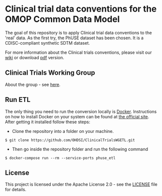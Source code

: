 # Clinical trial data conventions for the OMOP Common Data Model

The goal of this repository is to apply Clinical trial data conventions to the 'real' data.
As the first try, the PhUSE dataset has been chosen. It is a CDISC-compliant synthetic SDTM dataset.

For more information about the Clinical trials conventions, please visit our [wiki](https://github.com/OHDSI/ClinicalTrialsWGETL/wiki) or download [pdf](docs/omop_clinical_trials_data_conventions_v1.0_July_2020.pdf) version.

## Clinical Trials Working Group

About the group - see [here](https://www.ohdsi.org/web/wiki/doku.php?id=projects:workgroups:clinicalstudy).

## Run ETL

The only thing you need to run the conversion locally is [Docker](https://www.docker.com). Instructions on how to install Docker on your system can be found at [the official site](https://www.docker.com/products/docker-desktop).
After getting it installed follow these steps:
- Clone the repository into a folder on your machine.
~~~
$ git clone https://github.com/OHDSI/ClinicalTrialsWGETL.git
~~~
- Then go inside the repository folder and run the following command
~~~
$ docker-compose run --rm --service-ports phuse_etl
~~~


## License

This project is licensed under the Apache License 2.0 - see the [LICENSE](LICENSE) file for details.
